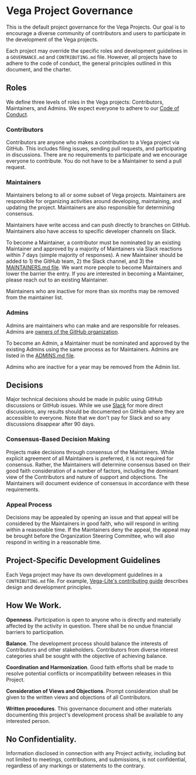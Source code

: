 # Vega Project Governance

This is the default project governance for the Vega Projects. Our goal is to encourage a diverse community of contributors and users to participate in the development of the Vega projects.

Each project may override the specific roles and development guidelines in a `GOVERNANCE.md` and `CONTRIBUTING.md` file. However, all projects have to adhere to the code of conduct, the general principles outlined in this document, and the charter.

## Roles

We define three levels of roles in the Vega projects: Contributors, Maintainers, and Admins. We expect everyone to adhere to our [Code of Conduct](CODE_OF_CONDUCT.md).

### Contributors

Contributors are anyone who makes a contribution to a Vega project via GitHub. This includes filing issues, sending pull requests, and participating in discussions. There are no requirements to participate and we encourage everyone to contribute. You do not have to be a Maintainer to send a pull request.

### Maintainers

Maintainers belong to all or some subset of Vega projects. Maintainers are responsible for organizing activities around developing, maintaining, and updating the project. Maintainers are also responsible for determining consensus.

Maintainers have write access and can push directly to branches on GitHub. Maintainers also have access to specific developer channels on Slack.

To become a Maintainer, a contributor must be nominated by an existing Maintainer and approved by a majority of Maintainers via Slack reactions within 7 days (simple majority of responses). A new Maintainer should be added to 1) the GitHub team, 2) the Slack channel, and 3) the [MAINTAINERS.md file](MAINTAINERS.md). We want more people to become Maintainers and lower the barrier the entry. If you are interested in becoming a Maintainer, please reach out to an existing Maintainer.

Maintainers who are inactive for more than six months may be removed from the maintainer list.

### Admins

Admins are maintainers who can make and are responsible for releases. Admins are [owners of the GitHub organization](https://docs.github.com/en/organizations/managing-peoples-access-to-your-organization-with-roles/roles-in-an-organization#organization-owners).

To become an Admin, a Maintainer must be nominated and approved by the existing Admins using the same process as for Maintainers. Admins are listed in the [ADMINS.md file](ADMINS.md).

Admins who are inactive for a year may be removed from the Admin list.

## Decisions

Major technical decisions should be made in public using GitHub discussions or GitHub issues. While we use [Slack](https://bit.ly/join-vega-slack-2022) for more direct discussions, any results should be documented on GitHub where they are accessible to everyone. Note that we don't pay for Slack and so any discussions disappear after 90 days.

### Consensus-Based Decision Making

Projects make decisions through consensus of the Maintainers. While explicit agreement of all Maintainers is preferred, it is not required for consensus. Rather, the Maintainers will determine consensus based on their good faith consideration of a number of factors, including the dominant view of the Contributors and nature of support and objections. The Maintainers will document evidence of consensus in accordance with these requirements.

### Appeal Process

Decisions may be appealed by opening an issue and that appeal will be considered by the Maintainers in good faith, who will respond in writing within a reasonable time. If the Maintainers deny the appeal, the appeal may be brought before the Organization Steering Committee, who will also respond in writing in a reasonable time.

## Project-Specific Development Guidelines

Each Vega project may have its own development guidelines in a `CONTRIBUTING.md` file. For example, [Vega-Lite's contributing guide](https://github.com/vega/vega-lite/blob/main/CONTRIBUTING.md) describes design and development principles.

## How We Work.

**Openness**. Participation is open to anyone who is directly and materially affected by the activity in question. There shall be no undue financial barriers to participation.

**Balance**. The development process should balance the interests of Contributors and other stakeholders. Contributors from diverse interest categories shall be sought with the objective of achieving balance.

**Coordination and Harmonization**. Good faith efforts shall be made to resolve potential conflicts or incompatibility between releases in this Project.

**Consideration of Views and Objections**. Prompt consideration shall be given to the written views and objections of all Contributors.

**Written procedures**. This governance document and other materials documenting this project's development process shall be available to any interested person.

## No Confidentiality.

Information disclosed in connection with any Project activity, including but not limited to meetings, contributions, and submissions, is not confidential, regardless of any markings or statements to the contrary.
